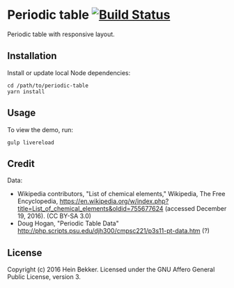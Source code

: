 # Periodic table [![Build Status](https://secure.travis-ci.org/netbek/periodic-table.png?branch=master)](http://travis-ci.org/netbek/periodic-table)

Periodic table with responsive layout.

## Installation

Install or update local Node dependencies:

```
cd /path/to/periodic-table
yarn install
```

## Usage

To view the demo, run:

```
gulp livereload
```

## Credit

Data:

* Wikipedia contributors, "List of chemical elements," Wikipedia, The Free Encyclopedia, https://en.wikipedia.org/w/index.php?title=List_of_chemical_elements&oldid=755677624 (accessed December 19, 2016). (CC BY-SA 3.0)
* Doug Hogan, "Periodic Table Data" http://php.scripts.psu.edu/djh300/cmpsc221/p3s11-pt-data.htm (?)

## License

Copyright (c) 2016 Hein Bekker. Licensed under the GNU Affero General Public License, version 3.
